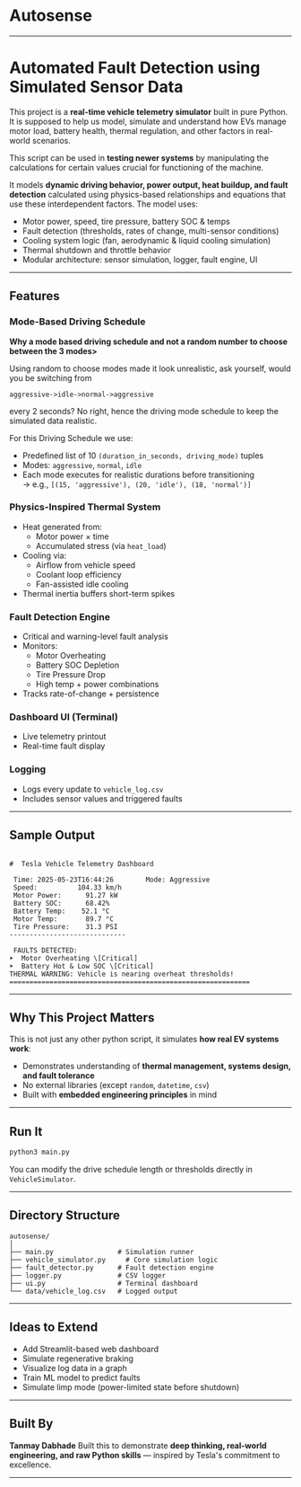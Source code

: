# Autosense

---

#  Automated Fault Detection using Simulated Sensor Data
This project is a **real-time vehicle telemetry simulator** built in pure Python.
It is supposed to help us model, simulate and understand how EVs manage motor load, 
battery health, thermal regulation, and other factors in real-world scenarios.

This script can be used in **testing newer systems** by manipulating the calculations for certain 
values crucial for functioning of the machine.

It models **dynamic driving behavior, power output, heat buildup, and fault detection** 
calculated using physics-based relationships and equations that use these interdependent factors.
The model uses:

-  Motor power, speed, tire pressure, battery SOC & temps
-  Fault detection (thresholds, rates of change, multi-sensor conditions)
-  Cooling system logic (fan, aerodynamic & liquid cooling simulation)
-  Thermal shutdown and throttle behavior
-  Modular architecture: sensor simulation, logger, fault engine, UI

---

##  Features

###  Mode-Based Driving Schedule
**Why a mode based driving schedule and not a random number to choose between the 3 modes>**

Using random to choose modes made it look unrealistic, ask yourself, would you be switching from 
```
aggressive->idle->normal->aggressive
```
every 2 seconds? No right, hence the driving mode schedule to
keep the simulated data realistic.

For this Driving Schedule we use:
- Predefined list of 10 `(duration_in_seconds, driving_mode)` tuples  
- Modes: `aggressive`, `normal`, `idle`
- Each mode executes for realistic durations before transitioning  
  → e.g., `[(15, 'aggressive'), (20, 'idle'), (18, 'normal')]`

###  Physics-Inspired Thermal System
- Heat generated from:
  - Motor power × time
  - Accumulated stress (via `heat_load`)
- Cooling via:
  - Airflow from vehicle speed
  - Coolant loop efficiency
  - Fan-assisted idle cooling
- Thermal inertia buffers short-term spikes

###  Fault Detection Engine
- Critical and warning-level fault analysis
- Monitors:
  - Motor Overheating
  - Battery SOC Depletion
  - Tire Pressure Drop
  - High temp + power combinations
- Tracks rate-of-change + persistence

###  Dashboard UI (Terminal)
- Live telemetry printout
- Real-time fault display

###  Logging
- Logs every update to `vehicle_log.csv`
- Includes sensor values and triggered faults

---

##  Sample Output

```

#  Tesla Vehicle Telemetry Dashboard

️ Time: 2025-05-23T16:44:26        Mode: Aggressive
 Speed:          104.33 km/h
 Motor Power:      91.27 kW
 Battery SOC:      68.42%
 Battery Temp:    52.1 °C
 Motor Temp:       89.7 °C
 Tire Pressure:    31.3 PSI
-----------------------------

 FAULTS DETECTED:
➤  Motor Overheating \[Critical]
➤  Battery Hot & Low SOC \[Critical]
THERMAL WARNING: Vehicle is nearing overheat thresholds!
============================================================
```


---

##  Why This Project Matters

This is not just any other python script, it simulates **how real EV systems work**:
- Demonstrates understanding of **thermal management, systems design, and fault tolerance**
- No external libraries (except `random`, `datetime`, `csv`)
- Built with **embedded engineering principles** in mind

---

##  Run It

```bash
python3 main.py
```

You can modify the drive schedule length or thresholds directly in `VehicleSimulator`.

---

## Directory Structure

```
autosense/
│
├── main.py                # Simulation runner
├── vehicle_simulator.py     # Core simulation logic
├── fault_detector.py      # Fault detection engine
├── logger.py              # CSV logger
├── ui.py                  # Terminal dashboard
└── data/vehicle_log.csv   # Logged output
```

---

## Ideas to Extend

* Add Streamlit-based web dashboard
* Simulate regenerative braking
* Visualize log data in a graph
* Train ML model to predict faults
* Simulate limp mode (power-limited state before shutdown)

---

## Built By

**Tanmay Dabhade**
Built this to demonstrate **deep thinking, real-world engineering, and raw Python skills** — inspired by Tesla's commitment to excellence.

---
